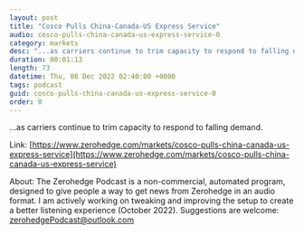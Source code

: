 ```yaml
---
layout: post
title: "Cosco Pulls China-Canada-US Express Service"
audio: cosco-pulls-china-canada-us-express-service-0
category: markets
desc: "...as carriers continue to trim capacity to respond to falling demand."
duration: 00:01:13
length: 73
datetime: Thu, 08 Dec 2022 02:40:00 +0000
tags: podcast
guid: cosco-pulls-china-canada-us-express-service-0
order: 0
---
```

...as carriers continue to trim capacity to respond to falling demand.

Link: [https://www.zerohedge.com/markets/cosco-pulls-china-canada-us-express-service](https://www.zerohedge.com/markets/cosco-pulls-china-canada-us-express-service)

About: The Zerohedge Podcast is a non-commercial, automated program, designed to give people a way to get news from Zerohedge in an audio format.  I am actively working on tweaking and improving the setup to create a better listening experience (October 2022).  Suggestions are welcome: [zerohedgePodcast@outlook.com](mailto:zerohedgePodcast@outlook.com)